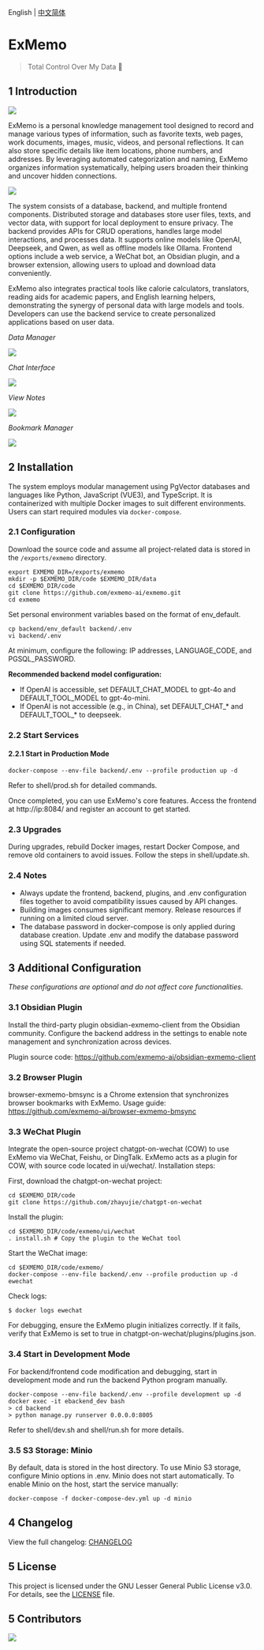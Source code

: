 English | [中文简体](./README_cn.md)

# ExMemo

> Total Control Over My Data 🚀

## 1 Introduction

![](./images/img1.png)

ExMemo is a personal knowledge management tool designed to record and manage various types of information, such as favorite texts, web pages, work documents, images, music, videos, and personal reflections. It can also store specific details like item locations, phone numbers, and addresses. By leveraging automated categorization and naming, ExMemo organizes information systematically, helping users broaden their thinking and uncover hidden connections.

![](./images/img2.png)

The system consists of a database, backend, and multiple frontend components. Distributed storage and databases store user files, texts, and vector data, with support for local deployment to ensure privacy. The backend provides APIs for CRUD operations, handles large model interactions, and processes data. It supports online models like OpenAI, Deepseek, and Qwen, as well as offline models like Ollama. Frontend options include a web service, a WeChat bot, an Obsidian plugin, and a browser extension, allowing users to upload and download data conveniently.

ExMemo also integrates practical tools like calorie calculators, translators, reading aids for academic papers, and English learning helpers, demonstrating the synergy of personal data with large models and tools. Developers can use the backend service to create personalized applications based on user data.

*Data Manager*

![](./images/data_manager.png)

*Chat Interface*

![](./images/chat.png)

*View Notes*

![](./images/view.png)

*Bookmark Manager*

![](./images/bookmark.png)

## 2 Installation

The system employs modular management using PgVector databases and languages like Python, JavaScript (VUE3), and TypeScript. It is containerized with multiple Docker images to suit different environments. Users can start required modules via `docker-compose`.

### 2.1 Configuration

Download the source code and assume all project-related data is stored in the `/exports/exmemo` directory.

``` shell
export EXMEMO_DIR=/exports/exmemo
mkdir -p $EXMEMO_DIR/code $EXMEMO_DIR/data
cd $EXMEMO_DIR/code
git clone https://github.com/exmemo-ai/exmemo.git
cd exmemo
```

Set personal environment variables based on the format of env_default.

``` shell
cp backend/env_default backend/.env
vi backend/.env
```

At minimum, configure the following: IP addresses, LANGUAGE_CODE, and PGSQL_PASSWORD.

**Recommended backend model configuration:**

* If OpenAI is accessible, set DEFAULT_CHAT_MODEL to gpt-4o and DEFAULT_TOOL_MODEL to gpt-4o-mini.
* If OpenAI is not accessible (e.g., in China), set DEFAULT_CHAT_* and DEFAULT_TOOL_* to deepseek.

### 2.2 Start Services

#### 2.2.1 Start in Production Mode

```shell
docker-compose --env-file backend/.env --profile production up -d
```

Refer to shell/prod.sh for detailed commands.

Once completed, you can use ExMemo's core features. Access the frontend at http://ip:8084/ and register an account to get started.

### 2.3 Upgrades

During upgrades, rebuild Docker images, restart Docker Compose, and remove old containers to avoid issues. Follow the steps in shell/update.sh.

### 2.4 Notes

* Always update the frontend, backend, plugins, and .env configuration files together to avoid compatibility issues caused by API changes.
* Building images consumes significant memory. Release resources if running on a limited cloud server.
* The database password in docker-compose is only applied during database creation. Update .env and modify the database password using SQL statements if needed.

## 3 Additional Configuration

*These configurations are optional and do not affect core functionalities.*

### 3.1 Obsidian Plugin

Install the third-party plugin obsidian-exmemo-client from the Obsidian community. Configure the backend address in the settings to enable note management and synchronization across devices.

Plugin source code: https://github.com/exmemo-ai/obsidian-exmemo-client

### 3.2 Browser Plugin

browser-exmemo-bmsync is a Chrome extension that synchronizes browser bookmarks with ExMemo. Usage guide: https://github.com/exmemo-ai/browser-exmemo-bmsync

### 3.3 WeChat Plugin

Integrate the open-source project chatgpt-on-wechat (COW) to use ExMemo via WeChat, Feishu, or DingTalk. ExMemo acts as a plugin for COW, with source code located in ui/wechat/. Installation steps:

First, download the chatgpt-on-wechat project:

``` shell
cd $EXMEMO_DIR/code
git clone https://github.com/zhayujie/chatgpt-on-wechat
```

Install the plugin:

```shell
cd $EXMEMO_DIR/code/exmemo/ui/wechat
. install.sh # Copy the plugin to the WeChat tool
```

Start the WeChat image:

```shell
cd $EXMEMO_DIR/code/exmemo/
docker-compose --env-file backend/.env --profile production up -d ewechat
```

Check logs:

```shell
$ docker logs ewechat
```

For debugging, ensure the ExMemo plugin initializes correctly. If it fails, verify that ExMemo is set to true in chatgpt-on-wechat/plugins/plugins.json.

### 3.4 Start in Development Mode

For backend/frontend code modification and debugging, start in development mode and run the backend Python program manually.

```shell
docker-compose --env-file backend/.env --profile development up -d
docker exec -it ebackend_dev bash
> cd backend
> python manage.py runserver 0.0.0.0:8005
```

Refer to shell/dev.sh and shell/run.sh for more details.

### 3.5 S3 Storage: Minio

By default, data is stored in the host directory. To use Minio S3 storage, configure Minio options in .env. Minio does not start automatically. To enable Minio on the host, start the service manually:

```shell
docker-compose -f docker-compose-dev.yml up -d minio
```

## 4 Changelog

View the full changelog: [CHANGELOG](./CHANGELOG.md)

## 5 License

This project is licensed under the GNU Lesser General Public License v3.0. For details, see the [LICENSE](./LICENSE) file.

## 5 Contributors

<a href="https://github.com/Exmemo/exmemo/graphs/contributors" target="_blank">
  <img src="https://contrib.rocks/image?repo=Exmemo/exmemo" />
</a>

